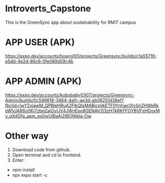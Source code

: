 # Introverts_Capstone
This is the GreenSync app about sustainability for RMIT campus 

# APP USER (APK)
https://expo.dev/accounts/hoang101/projects/Greensync/builds/c1a55719-e5dd-4e2d-86c6-0fe089d59c4b

# APP ADMIN (APK)
https://expo.dev/accounts/kubobaby0307/projects/Greensync-Admin/builds/0c599818-3464-4afc-ae3d-ab08251d38ef?fbclid=IwY2xjawM_QPBleHRuA2FlbQIxMABicmlkETF0Ynhwc0IySnZHWkRkeWVJAR6o0Ki7zbqZaiOvIJV4JWnEpo8GENAV2l3zH7kRKFFOYBVFsHDqxMy_qXdGfg_aem_es0wUIBaAi2tBONikla-Ow

# Other way
1. Download code from github.
2. Open terminal and cd to frontend.
3. Enter:
- npm install
- npx expo start -c
